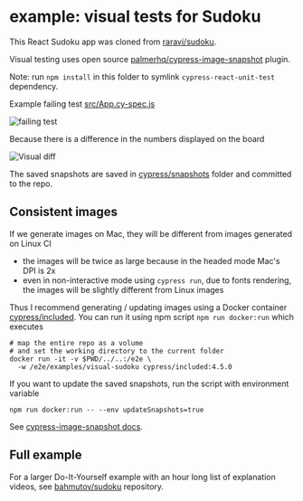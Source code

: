 # example: visual tests for Sudoku

This React Sudoku app was cloned from [raravi/sudoku](https://github.com/raravi/sudoku).

Visual testing uses open source [palmerhq/cypress-image-snapshot](https://github.com/palmerhq/cypress-image-snapshot) plugin.

Note: run `npm install` in this folder to symlink `cypress-react-unit-test` dependency.

Example failing test [src/App.cy-spec.js](src/App.cy-spec.js)

![failing test](images/test.png)

Because there is a difference in the numbers displayed on the board

![Visual diff](images/board-diff.png)

The saved snapshots are saved in [cypress/snapshots](cypress/snapshots) folder and committed to the repo.

## Consistent images

If we generate images on Mac, they will be different from images generated on Linux CI

- the images will be twice as large because in the headed mode Mac's DPI is 2x
- even in non-interactive mode using `cypress run`, due to fonts rendering, the images will be slightly different from Linux images

Thus I recommend generating / updating images using a Docker container [cypress/included](https://github.com/cypress-io/cypress-docker-images/tree/master/included). You can run it using npm script `npm run docker:run` which executes

```
# map the entire repo as a volume
# and set the working directory to the current folder
docker run -it -v $PWD/../..:/e2e \
  -w /e2e/examples/visual-sudoku cypress/included:4.5.0
```

If you want to update the saved snapshots, run the script with environment variable

```shell
npm run docker:run -- --env updateSnapshots=true
```

See [cypress-image-snapshot docs](https://github.com/palmerhq/cypress-image-snapshot#updating-snapshots).

## Full example

For a larger Do-It-Yourself example with an hour long list of explanation videos, see [bahmutov/sudoku](https://github.com/bahmutov/sudoku) repository.
